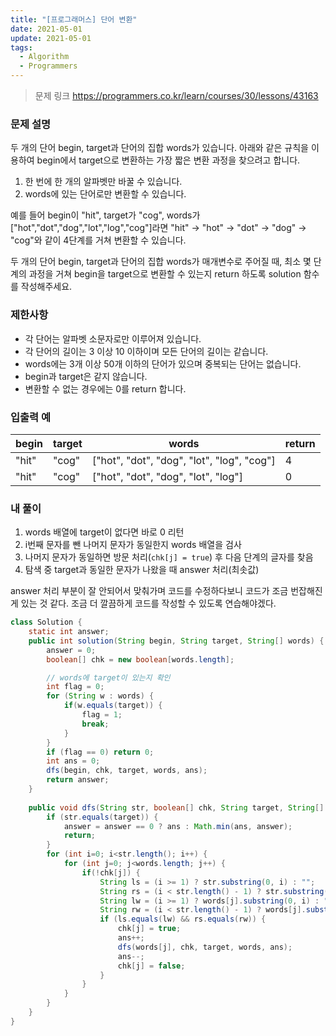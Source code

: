 ```yaml
---
title: "[프로그래머스] 단어 변환"
date: 2021-05-01
update: 2021-05-01
tags:
  - Algorithm
  - Programmers
---
```


> 문제 링크
> <https://programmers.co.kr/learn/courses/30/lessons/43163>

### 문제 설명

두 개의 단어 begin, target과 단어의 집합 words가 있습니다. 아래와 같은 규칙을 이용하여 begin에서 target으로 변환하는 가장 짧은 변환 과정을 찾으려고 합니다.

1. 한 번에 한 개의 알파벳만 바꿀 수 있습니다.
2. words에 있는 단어로만 변환할 수 있습니다.

예를 들어 begin이 "hit", target가 "cog", words가 ["hot","dot","dog","lot","log","cog"]라면 "hit" -> "hot" -> "dot" -> "dog" -> "cog"와 같이 4단계를 거쳐 변환할 수 있습니다.

두 개의 단어 begin, target과 단어의 집합 words가 매개변수로 주어질 때, 최소 몇 단계의 과정을 거쳐 begin을 target으로 변환할 수 있는지 return 하도록 solution 함수를 작성해주세요.

### 제한사항

- 각 단어는 알파벳 소문자로만 이루어져 있습니다.
- 각 단어의 길이는 3 이상 10 이하이며 모든 단어의 길이는 같습니다.
- words에는 3개 이상 50개 이하의 단어가 있으며 중복되는 단어는 없습니다.
- begin과 target은 같지 않습니다.
- 변환할 수 없는 경우에는 0를 return 합니다.

### 입출력 예

|begin|target|words|return|
|-|-|-|-|
|"hit"|"cog"|["hot", "dot", "dog", "lot", "log", "cog"]|4|
|"hit"|"cog"|["hot", "dot", "dog", "lot", "log"]|0|

### 내 풀이

1. words 배열에 target이 없다면 바로 0 리턴
2. i번째 문자를 뺀 나머지 문자가 동일한지 words 배열을 검사
3. 나머지 문자가 동일하면 방문 처리(`chk[j] = true`) 후 다음 단계의 글자를 찾음
4. 탐색 중 target과 동일한 문자가 나왔을 때 answer 처리(최솟값)

answer 처리 부분이 잘 안되어서 맞춰가며 코드를 수정하다보니 코드가 조금 번잡해진게 있는 것 같다. 조금 더 깔끔하게 코드를 작성할 수 있도록 연습해야겠다.

```java
class Solution {
    static int answer;
    public int solution(String begin, String target, String[] words) {
        answer = 0;
        boolean[] chk = new boolean[words.length];

        // words에 target이 있는지 확인
        int flag = 0;
        for (String w : words) {
            if(w.equals(target)) {
                flag = 1;
                break;
            }
        }
        if (flag == 0) return 0;
        int ans = 0;
        dfs(begin, chk, target, words, ans);
        return answer;
    }
    
    public void dfs(String str, boolean[] chk, String target, String[] words, int ans) {
        if (str.equals(target)) {
            answer = answer == 0 ? ans : Math.min(ans, answer);
            return;
        }
        for (int i=0; i<str.length(); i++) {
            for (int j=0; j<words.length; j++) {
                if(!chk[j]) {
                    String ls = (i >= 1) ? str.substring(0, i) : "";
                    String rs = (i < str.length() - 1) ? str.substring(i + 1) : "";
                    String lw = (i >= 1) ? words[j].substring(0, i) : "";
                    String rw = (i < str.length() - 1) ? words[j].substring(i + 1) : "";
                    if (ls.equals(lw) && rs.equals(rw)) {
                        chk[j] = true;
                        ans++;
                        dfs(words[j], chk, target, words, ans);
                        ans--;
                        chk[j] = false;
                    }
                }
            }
        }
    }
}
```